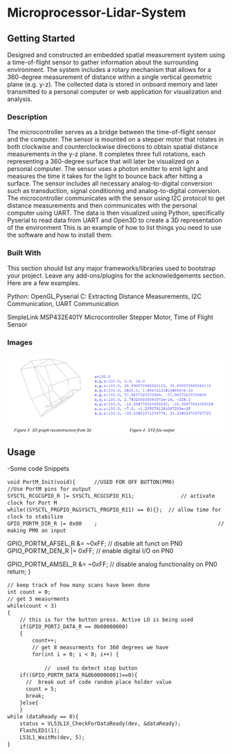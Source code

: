 # Microprocessor-Lidar-System




<!-- GETTING STARTED -->
## Getting Started

Designed and constructed an embedded spatial measurement system using a time-of-flight sensor to gather information about the surrounding environment. The system includes a rotary mechanism that allows for a 360-degree measurement of distance within a single vertical geometric plane (e.g. y-z). The collected data is stored in onboard memory and later transmitted to a personal computer or web application for visualization and analysis.

### Description
 The microcontroller serves as a bridge between the time-of-flight sensor and the computer. The sensor is mounted on a stepper motor that rotates in both clockwise and counterclockwise directions to obtain spatial distance measurements in the y-z plane. It completes three full rotations, each representing a 360-degree surface that will later be visualized on a personal computer. The sensor uses a photon emitter to emit light and measures the time it takes for the light to bounce back after hitting a surface. The sensor includes all necessary analog-to-digital conversion such as transduction, signal conditioning and analog-to-digital conversion. The microcontroller communicates with the sensor using I2C protocol to get distance measurements and then communicates with the personal computer using UART. The data is then visualized using Python, specifically Pyserial to read data from UART and Open3D to create a 3D representation of the environment
This is an example of how to list things you need to use the software and how to install them.




### Built With

This section should list any major frameworks/libraries used to bootstrap your project. Leave any add-ons/plugins for the acknowledgements section. Here are a few examples.

Python: OpenGL,Pyserial
C: Extracting Distance Measurements, I2C Communication, UART Communication

SimpleLink MSP432E401Y Microcontroller
Stepper Motor, Time of Flight Sensor

### Images

![alt text](https://github.com/rushi231/Microprocessor-Lidar-System/blob/main/Output.png)



<!-- USAGE EXAMPLES -->
## Usage

-Some code Snippets 
	
	
	void PortM_Init(void){      //USED FOR OFF BUTTON(PM0)
	//Use PortM pins for output
	SYSCTL_RCGCGPIO_R |= SYSCTL_RCGCGPIO_R11;				// activate clock for Port M
	while((SYSCTL_PRGPIO_R&SYSCTL_PRGPIO_R11) == 0){};	// allow time for clock to stabilize
	GPIO_PORTM_DIR_R |= 0x00	;        								// making PM0 an input  
  GPIO_PORTM_AFSEL_R &= ~0xFF;     								// disable alt funct on PN0
  GPIO_PORTM_DEN_R |= 0xFF;        								// enable digital I/O on PN0
																									
  GPIO_PORTM_AMSEL_R &= ~0xFF;     								// disable analog functionality on PN0		
	return;
}
	
	
	
	
	// keep track of how many scans have been done 
	int count = 0;
	// get 3 measurments
	while(count < 3)
	{
		// this is for the button press. Active LO is being used
		if(GPIO_PORTJ_DATA_R == 0b00000000)
		{
			count++;
			// get 8 measurments for 360 degrees we have 
			for(int i = 0; i < 8; i++) {
			
				//  used to detect stop button 
        if((GPIO_PORTM_DATA_R&0b00000001)==0){
          //  break out of code random place holder value
          count = 5;
          break;
        }else{
        }
	while (dataReady == 0){
		status = VL53L1X_CheckForDataReady(dev, &dataReady);
		FlashLED1(1);
		L53L1_WaitMs(dev, 5);
	}






